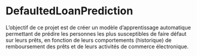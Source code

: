 # DefaultedLoanPrediction
L’objectif de ce projet est de créer un modèle d’apprentissage automatique permettant de prédire les personnes les plus susceptibles de faire défaut sur leurs prêts, en fonction de leurs comportements (historique) de remboursement des prêts et de leurs activités de commerce électronique.
